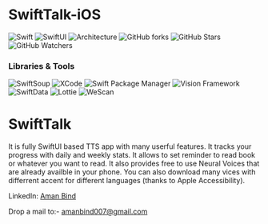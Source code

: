 # SwiftTalk-iOS

![Swift](https://img.shields.io/badge/Language-Swift-FF5733)
![SwiftUI](https://img.shields.io/badge/Interface-SwfitUI-red)
![Architecture](https://img.shields.io/badge/Architecture-MVVM-green)
![GitHub forks](https://img.shields.io/github/forks/amanbind007/SwiftTalk-iOS?label=Fork&style=social)
![GitHub Stars](https://img.shields.io/github/stars/amanbind007/SwiftTalk-iOS?label=Stars&style=social)
![GitHub Watchers](https://img.shields.io/github/watchers/amanbind007/SwiftTalk-iOS?label=Watchers&style=social)

### Libraries & Tools
![SwiftSoup](https://img.shields.io/badge/SwiftSoup-DE3163)
![XCode](https://img.shields.io/badge/XCode-2874A6)
![Swift Package Manager](https://img.shields.io/badge/Swift%20Package%20Manager-D35400)
![Vision Framework](https://img.shields.io/badge/Vision_Framework-28B463)
![SwiftData](https://img.shields.io/badge/SwiftData-7D3C98)
![Lottie](https://img.shields.io/badge/Lottie-2874E1)
![WeScan](https://img.shields.io/badge/WeScan-1315E1)

# SwiftTalk
It is fully SwiftUI based TTS app with many userful features. It tracks your progress with daily and weekly stats. It allows to set reminder to read book or whatever you want to read. It also provides free to use Neural Voices that are already availble in your phone. You can also download many vices with differrent accent for different languages (thanks to Apple Accessibility). 


LinkedIn: <a href="https://www.linkedin.com/in/amanbind/">Aman Bind</a>

Drop a mail to:- amanbind007@gmail.com

